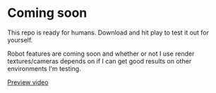 # Coming soon
This repo is ready for humans. Download and hit play to test it out for yourself.

Robot features are coming soon and whether or not I use render textures/cameras depends on if I can get good results on other environments I'm testing.

[Preview video](https://youtu.be/Q73cAQWMQXU)
